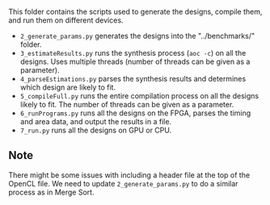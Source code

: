
This folder contains the scripts used to generate the designs, compile them, and run them on different devices.

* `2_generate_params.py` generates the designs into the "../benchmarks/" folder.
* `3_estimateResults.py` runs the synthesis process (`aoc -c`) on all the designs. Uses multiple threads (number of threads can be given as a parameter).
* `4_parseEstimations.py` parses the synthesis results and determines which design are likely to fit.
* `5_compileFull.py` runs the entire compilation process on all the designs likely to fit. The number of threads can be given as a parameter.
* `6_runPrograms.py` runs all the designs on the FPGA, parses the timing and area data, and output the results in a file.
* `7_run.py` runs all the designs on GPU or CPU.


## Note

There might be some issues with including a header file at the top of the OpenCL file. We need to update `2_generate_params.py` to do a similar process as in Merge Sort.


